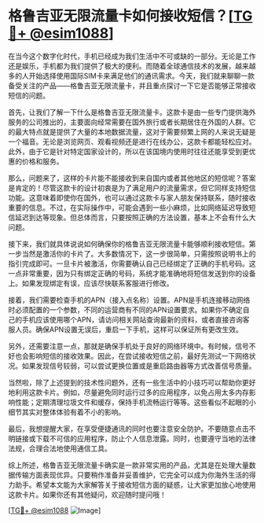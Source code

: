 # 格鲁吉亚无限流量卡如何接收短信？[[TG💪+ @esim1088](https://t.me/s/esim1088)]

在当今这个数字化时代，手机已经成为我们生活中不可或缺的一部分。无论是工作还是娱乐，手机都为我们提供了极大的便利。而随着全球通信技术的发展，越来越多的人开始选择使用国际SIM卡来满足他们的通讯需求。今天，我们就来聊聊一款备受关注的产品——格鲁吉亚无限流量卡，并且重点探讨一下它是否能够正常接收短信的问题。

首先，让我们了解一下什么是格鲁吉亚无限流量卡。这款卡是由一些专门提供海外服务的公司推出的，主要面向经常需要在国外旅行或者长期居住在外国的人群。它的最大特点就是提供了大量的本地数据流量，这对于需要频繁上网的人来说无疑是一个福音。无论是浏览网页、观看视频还是进行在线办公，这款卡都能轻松应对。此外，由于它是针对特定国家设计的，所以在该国境内使用时往往还能享受到更优惠的价格和服务。

那么，问题来了，这样的卡片能不能接收到来自国内或者其他地区的短信呢？答案是肯定的！尽管这款卡的设计初衷是为了满足用户的流量需求，但它同样支持短信功能。这意味着即使你在国外，也可以通过这款卡与家人朋友保持联系，随时接收重要的信息。不过，在实际操作中，可能会遇到一些小麻烦，比如网络延迟导致短信延迟到达等现象。但总体而言，只要按照正确的方法设置，基本上不会有什么大问题。

接下来，我们就具体说说如何确保你的格鲁吉亚无限流量卡能够顺利接收短信。第一步当然是激活你的卡片了。大多数情况下，这一步很简单，只需按照说明书上的指引完成即可。一旦卡片被激活，你需要确认自己已经绑定了正确的手机号码。这一点非常重要，因为只有绑定正确的号码，系统才能准确地将短信发送到你的设备上。如果发现绑定有误，应该尽快联系客服进行修改。

接着，我们需要检查手机的APN（接入点名称）设置。APN是手机连接移动网络时必须配置的一个参数，不同的运营商有不同的APN设置要求。如果你不确定自己的手机应该使用哪个APN，请访问相关网站查询最新的资料，或者直接咨询客服人员。确保APN设置无误后，重启一下手机，这样可以保证所有更改生效。

另外，还需要注意一点，那就是确保手机处于良好的网络环境中。有时候，信号不好也会影响短信的接收效果。因此，在尝试接收短信之前，最好先测试一下网络状况。如果发现信号较弱，可以尝试更换位置或是重启路由器等方式改善信号质量。

当然啦，除了上述提到的技术性问题外，还有一些生活中的小技巧可以帮助你更好地利用这款卡片。例如，尽量避免同时运行过多的应用程序，以免占用太多内存影响性能；定期清理垃圾文件和缓存，保持手机流畅运行等等。这些看似不起眼的小细节其实对整体体验有着不小的影响。

最后，我想提醒大家，在享受便捷通讯的同时也要注意安全防护。不要随意点击不明链接或下载不可信的应用程序，防止个人信息泄露。同时，也要遵守当地的法律法规，合理合法地使用通信工具。

综上所述，格鲁吉亚无限流量卡确实是一款非常实用的产品，尤其是在处理大量数据传输方面表现优异。只要稍作准备并妥善维护，它完全可以成为你海外生活的得力助手。希望本文能为大家解答关于接收短信方面的疑惑，让大家更加放心地使用这款卡片。如果你还有其他疑问，欢迎随时提问哦！

[[TG💪+ @esim1088](https://t.me/s/esim1088) ![Image](https://i.postimg.cc/4NQfJmqS/Snipaste-2025-05-13-00-14-12.png)]
